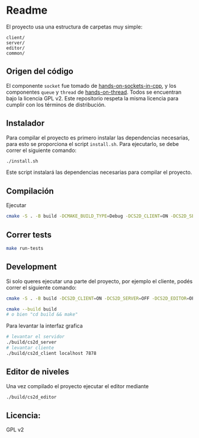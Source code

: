 # Readme
El proyecto usa una estructura de carpetas muy simple:

```
client/
server/
editor/
common/
```

## Origen del código
El componente `socket` fue tomado de [hands-on-sockets-in-cpp](https://github.com/eldipa/hands-on-sockets-in-cpp), y los componentes `queue` y `thread` de [hands-on-thread](https://github.com/eldipa/hands-on-threads). Todos se encuentran bajo la licencia GPL v2.
Este repositorio respeta la misma licencia para cumplir con los términos de distribución.

## Instalador
Para compilar el proyecto es primero instalar las dependencias necesarias, para esto se proporciona el script `install.sh`. Para ejecutarlo, se debe correr el siguiente comando:
```bash
./install.sh
```
Este script instalará las dependencias necesarias para compilar el proyecto.

## Compilación
Ejecutar
```bash
cmake -S . -B build -DCMAKE_BUILD_TYPE=Debug -DCS2D_CLIENT=ON -DCS2D_SERVER=ON -DCS2D_EDITOR=ON -DCS2D_TESTS=ON -DCS2D_MAKE_WARNINGS_AS_ERRORS=OFF
```


## Correr tests
```bash
make run-tests
```

## Development
Si solo queres ejecutar una parte del proyecto, por ejemplo el cliente, podés correr el siguiente comando:
```bash
cmake -S . -B build -DCS2D_CLIENT=ON -DCS2D_SERVER=OFF -DCS2D_EDITOR=OFF -DCS2D_TESTS=OFF -DCS2D_MAKE_WARNINGS_AS_ERRORS=OFF

cmake --build build
# o bien "cd build && make"
```

Para levantar la interfaz grafica
```bash
# levantar el servidor
./build/cs2d_server
# levantar cliente
./build/cs2d_client localhost 7878
```


## Editor de niveles
Una vez compilado el proyecto ejecutar el editor mediante
```bash
./build/cs2d_editor
```


## Licencia:
GPL v2

